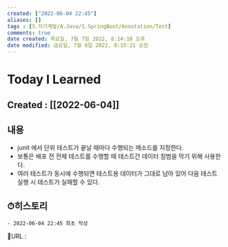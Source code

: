 ```yaml
---
created: ["2022-06-04 22:45"]
aliases: []
tags : [3.자기계발/A.Java/1.SpringBoot/Annotation/Test]
comments: true
date created: 목요일, 7월 7일 2022, 8:14:18 오후
date modified: 금요일, 7월 8일 2022, 8:15:21 오전
---
```


# Today I Learned
## Created : [[2022-06-04]]

## 내용
- junit 에서 단위 테스트가 끝날 때마다 수행되는 메소드를 지정한다.
- 보통은 배포 전 전체 테스트를 수행할 때 테스트간 데이터 침범을 막기 위해 사용한다.
- 여러 테스트가 동시에 수행되면 테스트용 데이터가 그대로 남아 있어 다음 테스트 실행 시 테스트가 실패할 수 있다.

## ⏱히스토리
	- 2022-06-04 22:45 최초 작성


📙URL :